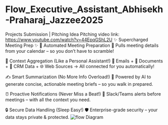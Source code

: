 # Flow_Executive_Assistant_Abhisekh-Praharaj_Jazzee2025
Projects Submission | Pitching Idea
Pitching video link: https://www.youtube.com/watch?v=44EpqGShL2U
✨ Supercharged Meeting Prep ✨
🤖 Automated Meeting Preparation
📅 Pulls meeting details from your calendar – so you don’t have to scramble!

🧠 Context Aggregation (Like a Personal Assistant!)
📧 Emails + 📂 Documents + 👥 CRM Data + 🌐 Web Sources
→ All connected for you automatically!

✍️ Smart Summarization (No More Info Overload!)
🤖 Powered by AI to generate concise, actionable meeting briefs – so you walk in prepared.

⏰ Proactive Notifications (Never Miss a Beat!)
🔔 Slack/Teams alerts before meetings – with all the context you need.

🔒 Secure Data Handling (Sleep Easy!)
🛡️ Enterprise-grade security – your data stays private & protected.
![flow Diagram](https://github.com/user-attachments/assets/4506efce-cd12-4e81-9743-ebafab8e6818)
